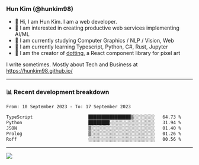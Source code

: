 ### Hun Kim (@hunkim98)

- 👋 Hi, I am Hun Kim. I am a web developer. 
- 🤔 I am interested in creating productive web services implementing AI/ML
- 🔭 I am currently studying Computer Graphics / NLP / Vision, Web 
- 🌱 I am currently learning Typescript, Python, C#, Rust, Jupyter
- 🎨 I am the creator of [dotting](hunkim98.github.io/dotting), a React component library for pixel art

I write sometimes. Mostly about Tech and Business at https://hunkim98.github.io/

---
### 📊 Recent development breakdown
<!--START_SECTION:waka-->

```txt
From: 10 September 2023 - To: 17 September 2023

TypeScript                     ████████████████▒░░░░░░░░   64.73 %
Python                         ████████░░░░░░░░░░░░░░░░░   31.94 %
JSON                           ▒░░░░░░░░░░░░░░░░░░░░░░░░   01.40 %
Prolog                         ▒░░░░░░░░░░░░░░░░░░░░░░░░   01.26 %
Roff                           ░░░░░░░░░░░░░░░░░░░░░░░░░   00.56 %
```

<!--END_SECTION:waka-->
---

<!-- <div align='center'> -->
  <img align="center" src="https://github-readme-stats.vercel.app/api?username=hunkim98&theme=dark&show_icons=true"/>
<!-- </div> -->
<!--
**hunkim98/hunkim98** is a ✨ _special_ ✨ repository because its `README.md` (this file) appears on your GitHub profile.

Here are some ideas to get you started:

- 🔭 I’m currently working on ...
- 🌱 I’m currently learning ...
- 👯 I’m looking to collaborate on ...
- 🤔 I’m looking for help with ...
- 💬 Ask me about ...
- 📫 How to reach me: ...
- 😄 Pronouns: ...
- ⚡ Fun fact: ...
-->
